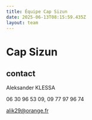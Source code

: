 ```yaml
---
title: Équipe Cap Sizun
date: 2025-06-13T08:15:59.435Z
layout: team
---
```


# Cap Sizun



## contact 

Aleksander KLESSA

06 30 96 53 09, 09 77 97 96 74

alik29@orange.fr

